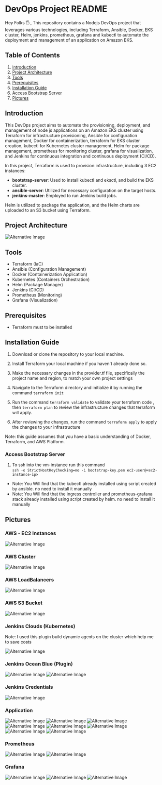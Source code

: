 # DevOps Project README

Hey Folks 🖐️, This repository contains a Nodejs DevOps project that leverages various technologies, including Terraform, Ansible, Docker, EKS cluster, Helm, jenkins, prometheus, grafana and kubectl to automate the deployment and management of an application on Amazon EKS.
## Table of Contents

1. [Introduction](#introduction)
2. [Project Architecture](#project-architecture)
3. [Tools](#tools)
4. [Prerequisites](#prerequisites)
5. [Installation Guide](#installation-guide)
6. [Access Bootstrap Server](#access-bootstrap-server)
7. [Pictures](#pictures)

## Introduction

This DevOps project aims to automate the provisioning, deployment, and management of node js applications on an Amazon EKS cluster using Terraform for infrastructure provisioning, Ansible for configuration management, Docker for containerization, terraform for EKS cluster creation, kubectl for Kubernetes cluster management, Helm for package management, prometheus for monitoring cluster, grafana for visualization,  and Jenkins for continuous integration and continuous deployment (CI/CD).

In this project, Terraform is used to provision infrastructure, including 3 EC2 instances:

- **bootstrap-server**: Used to install kubectl and eksctl, and build the EKS cluster.
- **ansible-server**: Utilized for necessary configuration on the target hosts.
- **jenkins-master**: Employed to run Jenkins build jobs.

Helm is utilized to package the application, and the Helm charts are uploaded to an S3 bucket using Terraform.

## Project Architecture

![Alternative Image](./pics/architecture.png)


## Tools

- Terraform (IaC)
- Ansible (Configuration Management)
- Docker (Containerization Application)
- Kubernetes (Containers Orchestration)
- Helm (Package Manager)
- Jenkins (CI/CD)
- Prometheus (Monitoring)
- Grafana (Visualization)

## Prerequisites
* Terraform must to be installed
## Installation Guide

1. Download or clone the repository to your local machine.

2. Install Terraform your local machine if you haven't already done so.

3. Make the necessary changes in the provider.tf file, specifically the project name and region, to match your own project settings

4. Navigate to the Terraform directory and initialize it by running the command `terraform init`

5. Run the command `terraform validate` to validate your terraform code , then `terraform plan` to review the infrastructure changes that
terraform will apply.

6. After reviewing the changes, run the command `terraform apply` to apply the changes to your infrastructure

Note: this guide assumes that you have a basic understanding of Docker, Terraform, and AWS Platform.
  
### Access Bootstrap Server

1. To ssh into the vm-instance run this command \
`ssh -o StrictHostKeyChecking=no -i bootstrap-key.pem ec2-user@<ec2-instance-ip>`

- Note: You Will find that the kubectl already installed using script created by ansible. no need to install it manually
- Note: You Will find that the ingress controller and prometheus-grafana stack already installed using script created by helm. no need to install it manually

## Pictures

### AWS - EC2 Instances

![Alternative Image](./pics/aws-1.png)

### AWS Cluster

![Alternative Image](./pics/aws-4.png)

### AWS LoadBalancers

![Alternative Image](./pics/aws-2.png)

### AWS S3 Bucket

![Alternative Image](./pics/aws-3.png)

### Jenkins Clouds (Kubernetes)
Note: I used this plugin build dynamic agents on the cluster which help me to save costs

![Alternative Image](./pics/jenk-33.png)

### Jenkins Ocean Blue (Plugin)

![Alternative Image](./pics/jenk-1.png)
![Alternative Image](./pics/jenk-2.png)

### Jenkins Credentials

![Alternative Image](./pics/jenk-5.png)

### Application

![Alternative Image](./pics/proj-1.png)
![Alternative Image](./pics/proj-2.png)
![Alternative Image](./pics/proj-3.png)
![Alternative Image](./pics/proj-4.png)
![Alternative Image](./pics/proj-5.png)
![Alternative Image](./pics/proj-6.png)
![Alternative Image](./pics/proj-7.png)
![Alternative Image](./pics/proj-8.png)

### Prometheus

![Alternative Image](./pics/prom-1.png)
![Alternative Image](./pics/prom-2.png)

### Grafana

![Alternative Image](./pics/grafana-1.png)
![Alternative Image](./pics/grafana-2.png)
![Alternative Image](./pics/grafana-3.png)
